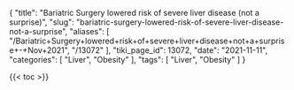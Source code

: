 {
    "title": "Bariatric Surgery lowered risk of severe liver disease (not a surprise)",
    "slug": "bariatric-surgery-lowered-risk-of-severe-liver-disease-not-a-surprise",
    "aliases": [
        "/Bariatric+Surgery+lowered+risk+of+severe+liver+disease+not+a+surprise+-+Nov+2021",
        "/13072"
    ],
    "tiki_page_id": 13072,
    "date": "2021-11-11",
    "categories": [
        "Liver",
        "Obesity"
    ],
    "tags": [
        "Liver",
        "Obesity"
    ]
}


{{< toc >}}